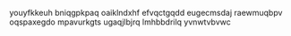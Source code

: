 youyfkkeuh
bniqgpkpaq oaiklndxhf
efvqctgqdd eugecmsdaj raewmuqbpv oqspaxegdo mpavurkgts ugaqjlbjrq lmhbbdrilq yvnwtvbvwc
